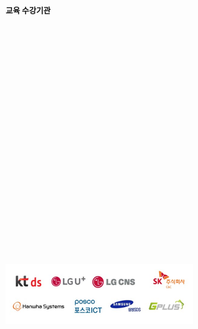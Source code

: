 ## 교육 수강기관

<div id="katacoda-scenario-1"
       data-katacoda-id="cybershaolin/courses/intro-to-linux/linux-commands"
       data-katacoda-color="004d7f"
       style="height: 600px; padding-top: 20px;"></div>
<br/>

![](/contents/05_커뮤니티%20및%20교육/05/image1.jpg)
<br/><br/>
